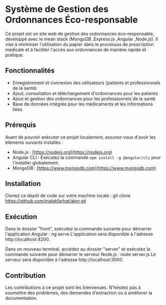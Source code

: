 # Système de Gestion des Ordonnances Éco-responsable

Ce projet est un site web de gestion des ordonnances éco-responsable, développé avec le mean stack (MongoDB ,Express.js ,Angular ,Node.js).
Il vise à minimiser l'utilisation du papier dans le processus de prescription médicale et à faciliter l'accès aux ordonnances de manière rapide et pratique.

## Fonctionnalités

- Enregistrement et connexion des utilisateurs (patients et professionnels de la santé)
- Ajout, consultation et téléchargement d'ordonnances pour les patients
- Ajout et gestion des ordonnances pour les professionnels de la santé
- Base de données intégrée pour les médicaments et les informations liées

## Prérequis

Avant de pouvoir exécuter ce projet localement, assurez-vous d'avoir les éléments suivants installés :

- Node.js : [https://nodejs.org](https://nodejs.org)
- Angular CLI : Exécutez la commande `npm install -g @angular/cli` pour l'installer globalement.
- MongoDB : [https://www.mongodb.com](https://www.mongodb.com)

## Installation
Clonez ce dépôt de code sur votre machine locale :
git clone https://github.com/malekfarhat/akm.git

## Exécution
Dans le dossier "front", exécutez la commande suivante pour démarrer l'application Angular :
ng serve
L'application sera disponible à l'adresse http://localhost:4200.

Dans un nouveau terminal, accédez au dossier "server" et exécutez la commande suivante pour démarrer le serveur Node.js :
node server.js
Le serveur sera disponible à l'adresse http://localhost:3000.

## Contribution
Les contributions à ce projet sont les bienvenues. N'hésitez pas à soumettre des problèmes, des demandes d'extraction ou à améliorer la documentation.
